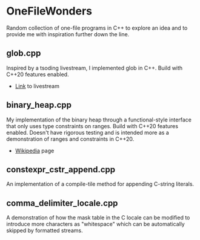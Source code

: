 # OneFileWonders

Random collection of one-file programs in C++ to explore an idea and to provide
me with inspiration further down the line.

## glob.cpp

Inspired by a tsoding livestream, I implemented glob in C++. Build with C++20
features enabled.

- [Link](https://www.youtube.com/watch?v=B2VS_zeuTQ4) to livestream

## binary_heap.cpp

My implementation of the binary heap through a functional-style interface that
only uses type constraints on ranges. Build with C++20 features enabled. Doesn't
have rigorous testing and is intended more as a demonstration of ranges and
constraints in C++20.

- [Wikipedia](https://en.wikipedia.org/wiki/Binary_heap) page

## constexpr_cstr_append.cpp

An implementation of a compile-tile method for appending C-string literals.

## comma_delimiter_locale.cpp

A demonstration of how the mask table in the C locale can be modified to
introduce more characters as "whitespace" which can be automatically skipped by
formatted streams.
